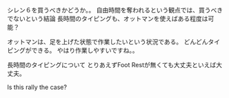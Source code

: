 
シレン６を買うべきかどうか。。
自由時間を奪われるという観点では、買うべきでないという結論
長時間のタイピングも、オットマンを使えばある程度は可能？

オットマンは、足を上げた状態で作業したいという状況である。
どんどんタイピングができる。
やはり作業しやすいですね。。

長時間のタイピングについて
とりあえずFoot Restが無くても大丈夫といえば大丈夫。

Is this rally the case?


